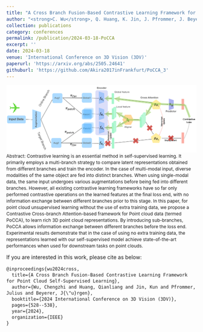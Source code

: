 ```yaml
---
title: "A Cross Branch Fusion-Based Contrastive Learning Framework for Point Cloud Self-supervised Learning"
author: "<strong>C. Wu</strong>, Q. Huang, K. Jin, J. Pfrommer, J. Beyerer"
collection: publications
category: conferences
permalink: /publication/2024-03-18-PoCCA
excerpt: ''
date: 2024-03-18
venue: 'International Conference on 3D Vision (3DV)'
paperurl: 'https://arxiv.org/abs/2505.24641'
githuburl: 'https://github.com/Akira2017inFrankfurt/PoCCA_3'
---
```


<img src="../images/teasers/teaser_PoCCA.png" alt="teaser_APES" style="display: block; margin: auto;">

<span style="font-size: 0.85em;">
Abstract: Contrastive learning is an essential method in self-supervised learning. It primarily employs a multi-branch strategy to compare latent representations obtained from different branches and train the encoder. In the case of multi-modal input, diverse modalities of the same object are fed into distinct branches. When using single-modal data, the same input undergoes various augmentations before being fed into different branches. However, all existing contrastive learning frameworks have so far only performed contrastive operations on the learned features at the final loss end, with no information exchange between different branches prior to this stage. In this paper, for point cloud unsupervised learning without the use of extra training data, we propose a Contrastive Cross-branch Attention-based framework for Point cloud data (termed PoCCA), to learn rich 3D point cloud representations. By introducing sub-branches, PoCCA allows information exchange between different branches before the loss end. Experimental results demonstrate that in the case of using no extra training data, the representations learned with our self-supervised model achieve state-of-the-art performances when used for downstream tasks on point clouds.
</span>

If you are interested in this work, please cite as below:

```text
@inproceedings{wu2024cross,
  title={A Cross Branch Fusion-Based Contrastive Learning Framework for Point Cloud Self-Supervised Learning},
  author={Wu, Chengzhi and Huang, Qianliang and Jin, Kun and Pfrommer, Julius and Beyerer, J{\"u}rgen},
  booktitle={2024 International Conference on 3D Vision (3DV)},
  pages={528--538},
  year={2024},
  organization={IEEE}
}
```
